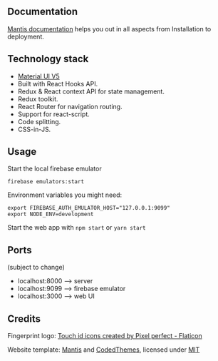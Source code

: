## Documentation

[Mantis documentation](https://codedthemes.gitbook.io/mantis/) helps you out in all aspects from Installation to deployment.

## Technology stack

-   [Material UI V5](https://mui.com/core/)
-   Built with React Hooks API.
-   Redux & React context API for state management.
-   Redux toolkit.
-   React Router for navigation routing.
-   Support for react-script.
-   Code splitting.
-   CSS-in-JS.

## Usage

Start the local firebase emulator
```
firebase emulators:start
```

Environment variables you might need:
```
export FIREBASE_AUTH_EMULATOR_HOST="127.0.0.1:9099"
export NODE_ENV=development
```

Start the web app with `npm start` or `yarn start`

## Ports
(subject to change)

 - localhost:8000 --> server
 - localhost:9099 --> firebase emulator
 - localhost:3000 --> web UI

## Credits

Fingerprint logo: <a href="https://www.flaticon.com/free-icons/touch-id" title="touch id icons">Touch id icons created by Pixel perfect - Flaticon</a>


Website template: [Mantis]((https://mantisdashboard.io)) and [CodedThemes](https://codedthemes.com), licensed under [MIT](https://github.com/codedthemes/datta-able-bootstrap-dashboard/blob/master/LICENSE)
